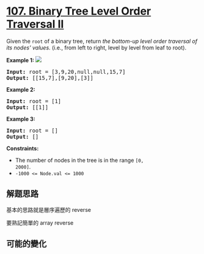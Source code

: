 # [107. Binary Tree Level Order Traversal II](https://leetcode.com/problems/binary-tree-level-order-traversal-ii/)
Given the <code>root</code> of a binary tree, return _the bottom-up level order traversal of its nodes&#39; values_. (i.e., from left to right, level by level from leaf to root).



**Example 1:**
![](https://assets.leetcode.com/uploads/2021/02/19/tree1.jpg)

<pre><strong>Input:</strong> root = [3,9,20,null,null,15,7]
<strong>Output:</strong> [[15,7],[9,20],[3]]
</pre>

**Example 2:**


<pre><strong>Input:</strong> root = [1]
<strong>Output:</strong> [[1]]
</pre>

**Example 3:**


<pre><strong>Input:</strong> root = []
<strong>Output:</strong> []
</pre>



**Constraints:**


- The number of nodes in the tree is in the range <code>[0, 2000]</code>.
- <code>-1000 &lt;= Node.val &lt;= 1000</code>


##  解题思路

基本的思路就是層序遍歷的 reverse

要熟記簡單的 array reverse

##  可能的變化


